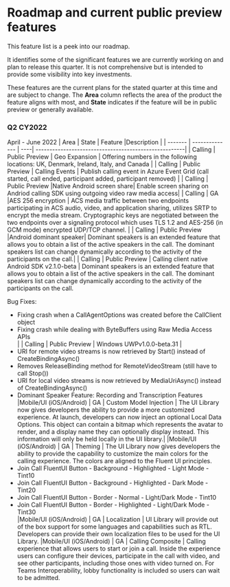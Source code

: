 # Roadmap and current public preview features

This feature list is a peek into our roadmap. <!--, and clones [our GitHub project](https://github.com/Azure/Communication/projects/1) --> 

It identifies some of the significant features we are currently working on and plan to release this quarter. <!--a rough timeframe for when you can expect to see them.--> It is not comprehensive but is intended to provide some visibility into key investments.

These features are the current plans for the stated quarter at this time and are subject to change. The **Area** column reflects the area of the product the feature aligns with most, and **State**  indicates if the feature will be in public preview or generally available. <!-- Links are provided to Azure DevOps (ADO) tracking that is used internally by Microsoft.-->

### Q2 CY2022
April - June 2022
| Area    | State          | Feature |Description                                                |
| ------- | -------------- | ----| ------------------------------------------------------|
| Calling | Public Preview | Geo Expansion | Offering numbers in the following locations: UK, Denmark, Ireland, Italy, <!-- Sweden --> and Canada  |
| Calling | Public Preview | Calling Events | Publish calling event in Azure Event Grid (call started, call ended, participant added, participant removed) | 
| Calling | Public Preview |Native Android screen share| Enable screen sharing on Andriod calling SDK using outgoing video raw media access|
| Calling    | GA |AES 256 encryption  | ACS media traffic between two endpoints participating in ACS audio, video, and application sharing, utilizes SRTP to encrypt the media stream. Cryptographic keys are negotiated between the two endpoints over a signaling protocol which uses TLS 1.2 and AES-256 (in GCM mode) encrypted UDP/TCP channel. |
| Calling | Public Preview |Android dominant speaker| Dominant speakers is an extended feature that allows you to obtain a list of the active speakers in the call. The dominant speakers list can change dynamically according to the activity of the participants on the call.|
| Calling | Public Preview | Calling client native Android SDK v2.1.0-beta | Dominant speakers is an extended feature that allows you to obtain a list of the active speakers in the call. The dominant speakers list can change dynamically according to the activity of the participants on the call. <p></p><p>Bug Fixes:</p> <div> <ul><li>Fixing crash when a CallAgentOptions was created before the CallClient object</li> <li>Fixing crash while dealing with ByteBuffers using Raw Media Access APIs</li>|
| Calling | Public Preview | Windows UWPv1.0.0-beta.31 | <li>URI for remote video streams is now retrieved by Start() instead of CreateBindingAsync()</li> <li>Removes ReleaseBinding method for RemoteVideoStream (still have to call Stop())</li><li>URI for local video streams is now retrieved by MediaUriAsync() instead of CreateBindingAsync()</li> <li>Dominant Speaker Feature: Recording and Transcription Features</li>
|Mobile/UI (iOS/Android) | GA | Custom Model Injection | The UI Library now gives developers the ability to provide a more customized experience. At launch, developers can now inject an optional Local Data Options. This object can contain a bitmap which represents the avatar to render, and a display name they can optionally display instead. This information will only be held locally in the UI library.|
|Mobile/UI (iOS/Android) | GA | Theming | The UI Library now gives developers the ability to provide the capability to customize the main colors for the calling experience. The colors are aligned to the Fluent UI principles. <li> Join Call FluentUI Button - Background - Highlighted - Light Mode - Tint10 </li><li>Join Call FluentUI Button - Background - Highlighted - Dark Mode - Tint20</li><li>	Join Call FluentUI Button - Border - Normal - Light/Dark Mode - Tint10</li><li> Join Call FluentUI Button - Border - Highlighted - Light/Dark Mode - Tint30 </li>
|Mobile/UI (iOS/Android) | GA | Localization | UI Library will provide out of the box support for some languages and capabilities such as RTL. Developers can provide their own localization files to be used for the UI Library.
|Mobile/UI (iOS/Android) | GA | Calling Composite | Calling experience that allows users to start or join a call. Inside the experience users can configure their devices, participate in the call with video, and see other participants, including those ones with video turned on. For Teams Interoperability, lobby functionality is included so users can wait to be admitted.
